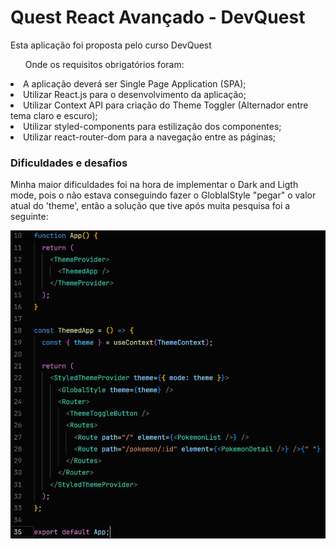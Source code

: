 <h1>Quest React Avançado - DevQuest </h1>
<p>Esta aplicação foi proposta pelo curso DevQuest</p>

<ul>Onde os requisitos obrigatórios foram:</ul>
<li>A aplicação deverá ser Single Page Application (SPA);</li>
<li>Utilizar React.js para o desenvolvimento da
aplicação;</li>
<li>Utilizar Context API para criação do Theme Toggler
(Alternador entre tema claro e escuro);</li>
<li>Utilizar styled-components para estilização dos
componentes;</li>
<li>Utilizar react-router-dom para a navegação entre as
páginas;</li>

<h3>Dificuldades e desafios</h3>
<p>Minha maior dificuldades foi na hora de implementar o Dark and Ligth mode, pois o não estava conseguindo fazer o GloblalStyle "pegar" o valor atual do 'theme', então a solução que tive após muita pesquisa foi a seguinte:
</p>
<img src="./public/app.jsx.png">
